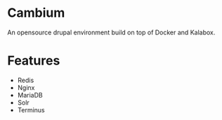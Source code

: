 # Cambium

An opensource drupal environment build on top of Docker and Kalabox.

# Features
* Redis
* Nginx
* MariaDB
* Solr
* Terminus

